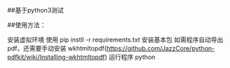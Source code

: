 ##基于python3测试

##使用方法：


安装虚拟环境
使用 pip instll -r requirements.txt 安装基本包
如需程序自动导出pdf，还需要手动安装 wkhtmltopdf(https://github.com/JazzCore/python-pdfkit/wiki/Installing-wkhtmltopdf)
运行程序 python 

